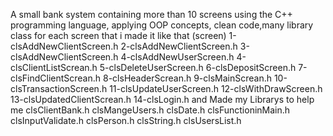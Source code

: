
A small bank system containing more than 10 screens using the C++ programming language, applying OOP concepts, clean code,many library class for each screen that i made it
like that 
(screen)
1-clsAddNewClientScreen.h
2-clsAddNewClientScreen.h
3-clsAddNewClientScreen.h
4-clsAddNewUserScreen.h
4-clsClientListScrean.h
5-clsDeleteUserScreen.h
6-clsDepositScreen.h
7-clsFindClientScrean.h
8-clsHeaderScrean.h
9-clsMainScrean.h
10-clsTransactionScreen.h
11-clsUpdateUserScreen.h
12-clsWithDrawScreen.h
13-clsUpdatedClientScrean.h
14-clsLogin.h
and Made my Librarys to help me 
clsClientBank.h
clsMangeUsers.h
clsDate.h
clsFunctioninMain.h
clsInputValidate.h
clsPerson.h
clsString.h
clsUsersList.h





